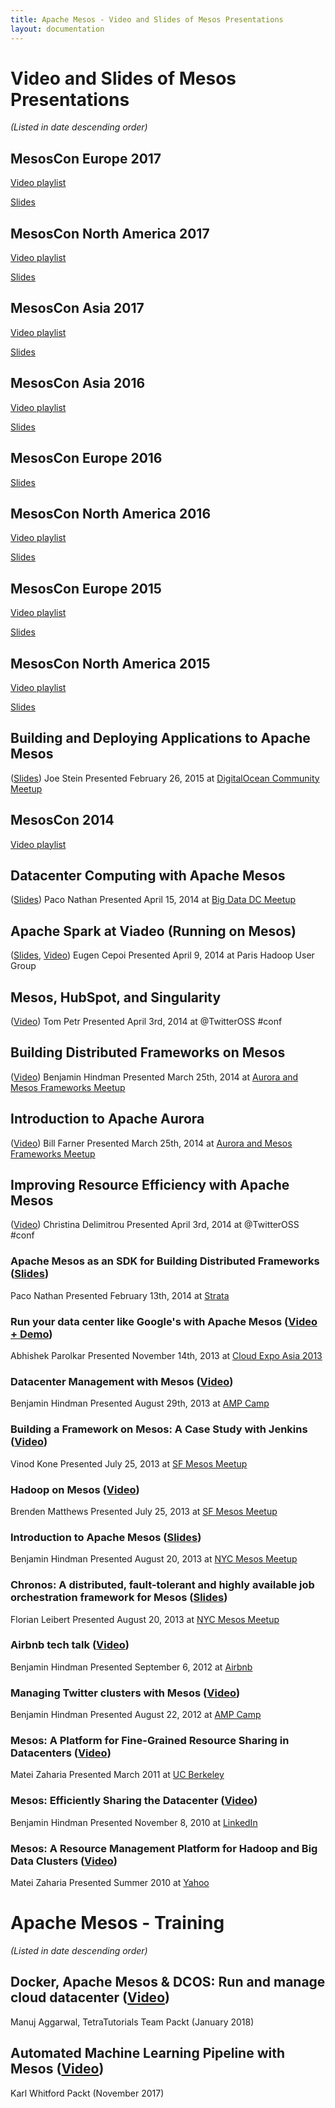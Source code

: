 ```yaml
---
title: Apache Mesos - Video and Slides of Mesos Presentations
layout: documentation
---
```


# Video and Slides of Mesos Presentations
_(Listed in date descending order)_

## MesosCon Europe 2017
[Video playlist](https://www.youtube.com/playlist?list=PLbzoR-pLrL6rSBqPhTh_lmeMmxn6AOSjf)

[Slides](http://events17.linuxfoundation.org/events/archive/2017/mesoscon-europe/program/slides)

## MesosCon North America 2017
[Video playlist](https://www.youtube.com/playlist?list=PLbzoR-pLrL6qAEnkhkh5tGI6oX_xXD3X4)

[Slides](http://events17.linuxfoundation.org/events/archive/2017/mesoscon-north-america/program/slides)

## MesosCon Asia 2017
[Video playlist](https://www.youtube.com/playlist?list=PLbzoR-pLrL6rZfzCL_b-W9yxcJQhZ0RUg)

[Slides](http://events17.linuxfoundation.org/events/archive/2017/mesoscon-asia/program/slides)

## MesosCon Asia 2016
[Video playlist](https://www.youtube.com/playlist?list=PLbzoR-pLrL6pLSHrXSg7IYgzSlkOh132K)

[Slides](http://events17.linuxfoundation.org/events/archive/2016/mesoscon-asia/program/slides)

## MesosCon Europe 2016
[Slides](http://events17.linuxfoundation.org/events/archive/2016/mesoscon-europe/program/slides)

## MesosCon North America 2016
[Video playlist](https://www.youtube.com/playlist?list=PLGeM09tlguZQVL7ZsfNMffX9h1rGNVqnC)

[Slides](http://events17.linuxfoundation.org/events/archive/2016/mesoscon-north-america/program/slides)

## MesosCon Europe 2015
[Video playlist](https://www.youtube.com/watch?v=K-x7yOy8Ymk&list=PLGeM09tlguZS6MhlSZDbf-gANWdKgje0I)

[Slides](http://events17.linuxfoundation.org/events/archive/2015/mesoscon-europe/program/slides)

## MesosCon North America 2015
[Video playlist](https://www.youtube.com/watch?v=aV6pdWveN7s&list=PLVjgeV_avap2arug3vIz8c6l72rvh9poV)

[Slides](http://events17.linuxfoundation.org/events/archive/2015/mesoscon-north-america/program/slides)

## Building and Deploying Applications to Apache Mesos
([Slides](https://www.slideshare.net/charmalloc/buildingdeployingapplicationsmesos))
Joe Stein
Presented February 26, 2015 at [DigitalOcean Community Meetup](http://www.meetup.com/DigitalOcean_Community/events/220580767/)

## MesosCon 2014
 [Video playlist](https://www.youtube.com/playlist?list=PLDVc2EaAVPg9kp8cFzjR1Yxj96I4U5EGN)

## Datacenter Computing with Apache Mesos
([Slides](http://www.slideshare.net/pacoid/datacenter-computing-with-apache-mesos))
Paco Nathan
Presented April 15, 2014 at [Big Data DC Meetup](http://www.meetup.com/bigdatadc/events/172610652/)

## Apache Spark at Viadeo (Running on Mesos)
([Slides](https://speakerdeck.com/ecepoi/apache-spark-at-viadeo), [Video](http://www.youtube.com/watch?v=shaZslr49vQ&t=16m55s))
Eugen Cepoi
Presented April 9, 2014 at Paris Hadoop User Group

## Mesos, HubSpot, and Singularity
([Video](https://www.youtube.com/watch?v=ROn14csiikw))
Tom Petr
Presented April 3rd, 2014 at @TwitterOSS #conf

## Building Distributed Frameworks on Mesos
([Video](https://www.youtube.com/watch?v=n5GT7OFSh58))
Benjamin Hindman
Presented March 25th, 2014 at [Aurora and Mesos Frameworks Meetup](https://www.eventbrite.com/e/aurora-and-mesosframeworksmeetup-tickets-10850994617)

## Introduction to Apache Aurora
([Video](https://www.youtube.com/watch?v=asd_h6VzaJc))
Bill Farner
Presented March 25th, 2014 at [Aurora and Mesos Frameworks Meetup](https://www.eventbrite.com/e/aurora-and-mesosframeworksmeetup-tickets-10850994617)

## Improving Resource Efficiency with Apache Mesos
([Video](https://www.youtube.com/watch?v=YpmElyi94AA))
Christina Delimitrou
Presented April 3rd, 2014 at @TwitterOSS #conf

### Apache Mesos as an SDK for Building Distributed Frameworks ([Slides](http://www.slideshare.net/pacoid/strata-sc-2014-apache-mesos-as-an-sdk-for-building-distributed-frameworks))
Paco Nathan
Presented February 13th, 2014 at [Strata](http://strataconf.com/)

### Run your data center like Google's with Apache Mesos ([Video + Demo](https://www.youtube.com/watch?v=2YWVGMuMTrg))
Abhishek Parolkar
Presented November 14th, 2013 at [Cloud Expo Asia 2013](http://www.cloudexpoasia.com/)

### Datacenter Management with Mesos ([Video](http://www.youtube.com/watch?v=YB1VW0LKzJ4))
Benjamin Hindman
Presented August 29th, 2013 at [AMP Camp](http://ampcamp.berkeley.edu/3/)

### Building a Framework on Mesos: A Case Study with Jenkins ([Video](http://www.youtube.com/watch?v=TPXw_lMTJVk))
Vinod Kone
Presented July 25, 2013 at [SF Mesos Meetup](http://www.meetup.com/Distributed-data-processing-with-Mesos/events/128585772/)

### Hadoop on Mesos ([Video](http://www.youtube.com/watch?v=SFj5EMw8THk))
Brenden Matthews
Presented July 25, 2013 at [SF Mesos Meetup](http://www.meetup.com/Distributed-data-processing-with-Mesos/events/128585772/)

### Introduction to Apache Mesos ([Slides](https://speakerdeck.com/benh/apache-mesos-nyc-meetup))
Benjamin Hindman
Presented August 20, 2013 at [NYC Mesos Meetup](https://mesos-nyc-aug2013.eventbrite.com/)

### Chronos: A distributed, fault-tolerant and highly available job orchestration framework for Mesos ([Slides](https://speakerdeck.com/mesos/chronos-august-2013-nyc-meetup))
Florian Leibert
Presented August 20, 2013 at [NYC Mesos Meetup](https://mesos-nyc-aug2013.eventbrite.com/)

### Airbnb tech talk ([Video](http://www.youtube.com/watch?v=Hal00g8o1iY))
Benjamin Hindman
Presented September 6, 2012 at [Airbnb](http://airbnb.com)

### Managing Twitter clusters with Mesos ([Video](http://www.youtube.com/watch?v=37OMbAjnJn0))
Benjamin Hindman
Presented August 22, 2012 at [AMP Camp](http://ampcamp.berkeley.edu)

### Mesos: A Platform for Fine-Grained Resource Sharing in Datacenters ([Video](http://www.youtube.com/watch?v=dB8IDu7g9Nc))
Matei Zaharia
Presented March 2011 at [UC Berkeley](http://berkeley.edu)

### Mesos: Efficiently Sharing the Datacenter ([Video](http://vimeo.com/17821090))
Benjamin Hindman
Presented November 8, 2010 at [LinkedIn](http://linkedin.com)

### Mesos: A Resource Management Platform for Hadoop and Big Data Clusters ([Video](http://www.youtube.com/watch?v=lE3jR6nM3bw))
Matei Zaharia
Presented Summer 2010 at [Yahoo](http://yahoo.com)

# Apache Mesos - Training
_(Listed in date descending order)_

## Docker, Apache Mesos & DCOS: Run and manage cloud datacenter ([Video](https://www.packtpub.com/networking-and-servers/docker-apache-mesos-dcos-run-and-manage-cloud-datacenter-video))
Manuj Aggarwal, TetraTutorials Team
Packt (January 2018) 

## Automated Machine Learning Pipeline with Mesos ([Video](https://www.packtpub.com/big-data-and-business-intelligence/automated-machine-learning-pipeline-mesos-integrated-course))
Karl Whitford
Packt (November 2017)
